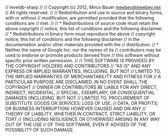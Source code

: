 ﻿//  leveldb-sharp
// 
//  Copyright (c) 2012, Mirco Bauer <meebey@meebey.net>
//  All rights reserved.
// 
//  Redistribution and use in source and binary forms, with or without
//  modification, are permitted provided that the following conditions are
//  met:
// 
//     * Redistributions of source code must retain the above copyright
//       notice, this list of conditions and the following disclaimer.
//     * Redistributions in binary form must reproduce the above
//       copyright notice, this list of conditions and the following disclaimer
//       in the documentation and/or other materials provided with the
//       distribution.
//     * Neither the name of Google Inc. nor the names of its
//       contributors may be used to endorse or promote products derived from
//       this software without specific prior written permission.
// 
//  THIS SOFTWARE IS PROVIDED BY THE COPYRIGHT HOLDERS AND CONTRIBUTORS
//  "AS IS" AND ANY EXPRESS OR IMPLIED WARRANTIES, INCLUDING, BUT NOT
//  LIMITED TO, THE IMPLIED WARRANTIES OF MERCHANTABILITY AND FITNESS FOR
//  A PARTICULAR PURPOSE ARE DISCLAIMED. IN NO EVENT SHALL THE COPYRIGHT
//  OWNER OR CONTRIBUTORS BE LIABLE FOR ANY DIRECT, INDIRECT, INCIDENTAL,
//  SPECIAL, EXEMPLARY, OR CONSEQUENTIAL DAMAGES (INCLUDING, BUT NOT
//  LIMITED TO, PROCUREMENT OF SUBSTITUTE GOODS OR SERVICES; LOSS OF USE,
//  DATA, OR PROFITS; OR BUSINESS INTERRUPTION) HOWEVER CAUSED AND ON ANY
//  THEORY OF LIABILITY, WHETHER IN CONTRACT, STRICT LIABILITY, OR TORT
//  (INCLUDING NEGLIGENCE OR OTHERWISE) ARISING IN ANY WAY OUT OF THE USE
//  OF THIS SOFTWARE, EVEN IF ADVISED OF THE POSSIBILITY OF SUCH DAMAGE.